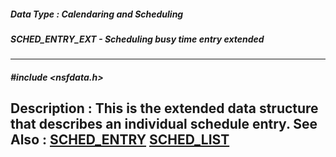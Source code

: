 ##### Data Type : Calendaring and Scheduling
##### SCHED_ENTRY_EXT - Scheduling busy time entry extended
---
##### #include <nsfdata.h>
**Description :**
This is the extended data structure that describes an individual schedule 
entry.
**See Also :**
[SCHED_ENTRY](D:/md_files/SCHED_ENTRY.md)
[SCHED_LIST](D:/md_files/SCHED_LIST.md)
---
